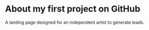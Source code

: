 # About my first project on GitHub
A landing page designed for an independent artist to generate leads.
